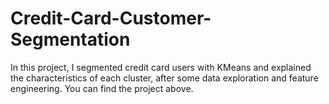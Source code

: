 # Credit-Card-Customer-Segmentation
In this project, I segmented credit card users with KMeans and explained the characteristics of each cluster, after some data exploration and feature engineering. You can find the project above.
